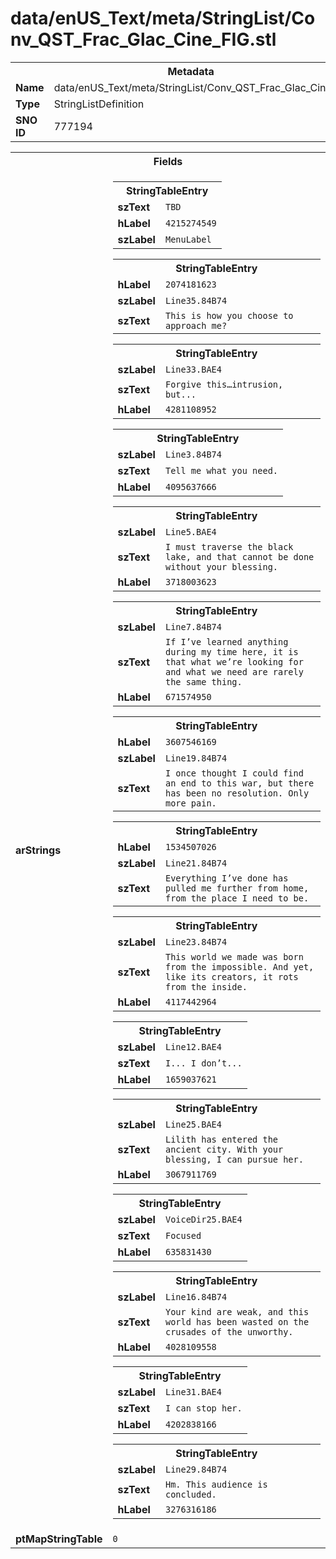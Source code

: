 <h1>data/enUS_Text/meta/StringList/Conv_QST_Frac_Glac_Cine_FIG.stl</h1><table><tr><th colspan="100%">Metadata</th></tr><tr><td><b>Name</b></td><td>data/enUS_Text/meta/StringList/Conv_QST_Frac_Glac_Cine_FIG.stl</td></tr><tr><td><b>Type</b></td><td>StringListDefinition</td></tr><tr><td><b>SNO ID</b></td><td>777194</td></tr></table>

<table><tr><th colspan="100%">Fields</th></tr><tr><td><b>arStrings</b></td><td><table><tr><th colspan="100%">StringTableEntry</th></tr><tr><td><b>szText</b></td><td><code>TBD</code></td></tr><tr><td><b>hLabel</b></td><td><code>4215274549</code></td></tr><tr><td><b>szLabel</b></td><td><code>MenuLabel</code></td></tr></table>


<table><tr><th colspan="100%">StringTableEntry</th></tr><tr><td><b>hLabel</b></td><td><code>2074181623</code></td></tr><tr><td><b>szLabel</b></td><td><code>Line35.84B74</code></td></tr><tr><td><b>szText</b></td><td><code>This is how you choose to approach me?</code></td></tr></table>


<table><tr><th colspan="100%">StringTableEntry</th></tr><tr><td><b>szLabel</b></td><td><code>Line33.BAE4</code></td></tr><tr><td><b>szText</b></td><td><code>Forgive this…intrusion, but...</code></td></tr><tr><td><b>hLabel</b></td><td><code>4281108952</code></td></tr></table>


<table><tr><th colspan="100%">StringTableEntry</th></tr><tr><td><b>szLabel</b></td><td><code>Line3.84B74</code></td></tr><tr><td><b>szText</b></td><td><code>Tell me what you need.</code></td></tr><tr><td><b>hLabel</b></td><td><code>4095637666</code></td></tr></table>


<table><tr><th colspan="100%">StringTableEntry</th></tr><tr><td><b>szLabel</b></td><td><code>Line5.BAE4</code></td></tr><tr><td><b>szText</b></td><td><code>I must traverse the black lake, and that cannot be done without your blessing.</code></td></tr><tr><td><b>hLabel</b></td><td><code>3718003623</code></td></tr></table>


<table><tr><th colspan="100%">StringTableEntry</th></tr><tr><td><b>szLabel</b></td><td><code>Line7.84B74</code></td></tr><tr><td><b>szText</b></td><td><code>If I’ve learned anything during my time here, it is that what we’re looking for and what we need are rarely the same thing.</code></td></tr><tr><td><b>hLabel</b></td><td><code>671574950</code></td></tr></table>


<table><tr><th colspan="100%">StringTableEntry</th></tr><tr><td><b>hLabel</b></td><td><code>3607546169</code></td></tr><tr><td><b>szLabel</b></td><td><code>Line19.84B74</code></td></tr><tr><td><b>szText</b></td><td><code>I once thought I could find an end to this war, but there has been no resolution. Only more pain.</code></td></tr></table>


<table><tr><th colspan="100%">StringTableEntry</th></tr><tr><td><b>hLabel</b></td><td><code>1534507026</code></td></tr><tr><td><b>szLabel</b></td><td><code>Line21.84B74</code></td></tr><tr><td><b>szText</b></td><td><code>Everything I’ve done has pulled me further from home, from the place I need to be.</code></td></tr></table>


<table><tr><th colspan="100%">StringTableEntry</th></tr><tr><td><b>szLabel</b></td><td><code>Line23.84B74</code></td></tr><tr><td><b>szText</b></td><td><code>This world we made was born from the impossible. And yet, like its creators, it rots from the inside.</code></td></tr><tr><td><b>hLabel</b></td><td><code>4117442964</code></td></tr></table>


<table><tr><th colspan="100%">StringTableEntry</th></tr><tr><td><b>szLabel</b></td><td><code>Line12.BAE4</code></td></tr><tr><td><b>szText</b></td><td><code>I... I don’t...</code></td></tr><tr><td><b>hLabel</b></td><td><code>1659037621</code></td></tr></table>


<table><tr><th colspan="100%">StringTableEntry</th></tr><tr><td><b>szLabel</b></td><td><code>Line25.BAE4</code></td></tr><tr><td><b>szText</b></td><td><code>Lilith has entered the ancient city. With your blessing, I can pursue her.</code></td></tr><tr><td><b>hLabel</b></td><td><code>3067911769</code></td></tr></table>


<table><tr><th colspan="100%">StringTableEntry</th></tr><tr><td><b>szLabel</b></td><td><code>VoiceDir25.BAE4</code></td></tr><tr><td><b>szText</b></td><td><code>Focused</code></td></tr><tr><td><b>hLabel</b></td><td><code>635831430</code></td></tr></table>


<table><tr><th colspan="100%">StringTableEntry</th></tr><tr><td><b>szLabel</b></td><td><code>Line16.84B74</code></td></tr><tr><td><b>szText</b></td><td><code>Your kind are weak, and this world has been wasted on the crusades of the unworthy.</code></td></tr><tr><td><b>hLabel</b></td><td><code>4028109558</code></td></tr></table>


<table><tr><th colspan="100%">StringTableEntry</th></tr><tr><td><b>szLabel</b></td><td><code>Line31.BAE4</code></td></tr><tr><td><b>szText</b></td><td><code>I can stop her.</code></td></tr><tr><td><b>hLabel</b></td><td><code>4202838166</code></td></tr></table>


<table><tr><th colspan="100%">StringTableEntry</th></tr><tr><td><b>szLabel</b></td><td><code>Line29.84B74</code></td></tr><tr><td><b>szText</b></td><td><code>Hm. This audience is concluded.</code></td></tr><tr><td><b>hLabel</b></td><td><code>3276316186</code></td></tr></table>


</td></tr><tr><td><b>ptMapStringTable</b></td><td><code>0</code></td></tr></table>

